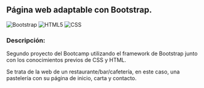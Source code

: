 ## Página web adaptable con Bootstrap.
![Bootstrap](https://img.shields.io/badge/Bootstrap-563D7C?style=for-the-badge&logo=bootstrap&logoColor=white)
![HTML5](https://img.shields.io/badge/HTML5-E34F26?style=for-the-badge&logo=html5&logoColor=white)
![CSS](https://img.shields.io/badge/CSS3-1572B6?style=for-the-badge&logo=css3&logoColor=white)

### Descripción:
Segundo proyecto del Bootcamp utilizando el framework de Bootstrap junto con los conocimientos previos de CSS y HTML.

Se trata de la web de un restaurante/bar/cafetería, en este caso, una pastelería con su página de inicio, carta y contacto.

